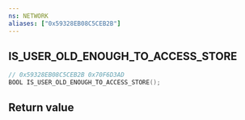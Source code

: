 ```yaml
---
ns: NETWORK
aliases: ["0x59328EB08C5CEB2B"]
---
```

## IS_USER_OLD_ENOUGH_TO_ACCESS_STORE

```c
// 0x59328EB08C5CEB2B 0x70F6D3AD
BOOL IS_USER_OLD_ENOUGH_TO_ACCESS_STORE();
```

## Return value
